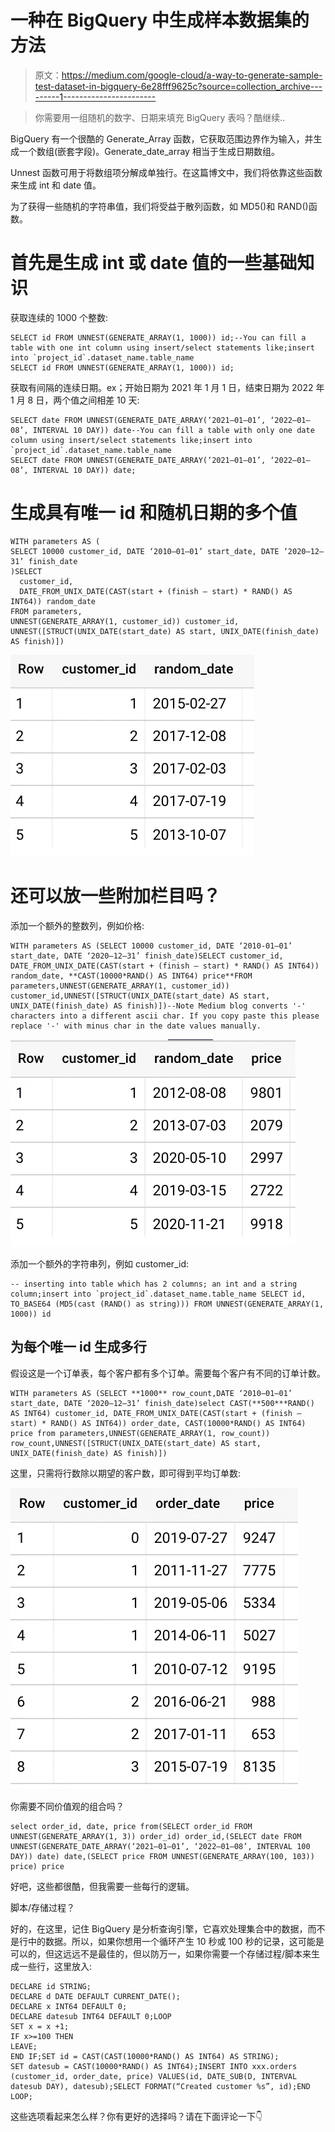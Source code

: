 # 一种在 BigQuery 中生成样本数据集的方法

> 原文：<https://medium.com/google-cloud/a-way-to-generate-sample-test-dataset-in-bigquery-6e28fff9625c?source=collection_archive---------1----------------------->

> 你需要用一组随机的数字、日期来填充 BigQuery 表吗？酷继续..

BigQuery 有一个很酷的 Generate_Array 函数，它获取范围边界作为输入，并生成一个数组(嵌套字段)。Generate_date_array 相当于生成日期数组。

Unnest 函数可用于将数组项分解成单独行。在这篇博文中，我们将依靠这些函数来生成 int 和 date 值。

为了获得一些随机的字符串值，我们将受益于散列函数，如 MD5()和 RAND()函数。

# 首先是生成 int 或 date 值的一些基础知识

获取连续的 1000 个整数:

```
SELECT id FROM UNNEST(GENERATE_ARRAY(1, 1000)) id;--You can fill a table with one int column using insert/select statements like;insert into `project_id`.dataset_name.table_name 
SELECT id FROM UNNEST(GENERATE_ARRAY(1, 1000)) id;
```

获取有间隔的连续日期。ex；开始日期为 2021 年 1 月 1 日，结束日期为 2022 年 1 月 8 日，两个值之间相差 10 天:

```
SELECT date FROM UNNEST(GENERATE_DATE_ARRAY(‘2021–01–01’, ‘2022–01–08’, INTERVAL 10 DAY)) date--You can fill a table with only one date column using insert/select statements like;insert into `project_id`.dataset_name.table_name 
SELECT date FROM UNNEST(GENERATE_DATE_ARRAY(‘2021–01–01’, ‘2022–01–08’, INTERVAL 10 DAY)) date;
```

# 生成具有唯一 id 和随机日期的多个值

```
WITH parameters AS (
SELECT 10000 customer_id, DATE ‘2010–01–01’ start_date, DATE ‘2020–12–31’ finish_date
)SELECT 
  customer_id, 
  DATE_FROM_UNIX_DATE(CAST(start + (finish — start) * RAND() AS INT64)) random_date
FROM parameters,
UNNEST(GENERATE_ARRAY(1, customer_id)) customer_id,
UNNEST([STRUCT(UNIX_DATE(start_date) AS start, UNIX_DATE(finish_date) AS finish)])
```

![](img/faf6d50073ac147949cc02b850755c6f.png)

# 还可以放一些附加栏目吗？

添加一个额外的整数列，例如价格:

```
WITH parameters AS (SELECT 10000 customer_id, DATE ‘2010-01–01’ start_date, DATE ‘2020–12–31’ finish_date)SELECT customer_id, DATE_FROM_UNIX_DATE(CAST(start + (finish — start) * RAND() AS INT64)) random_date, **CAST(10000*RAND() AS INT64) price**FROM parameters,UNNEST(GENERATE_ARRAY(1, customer_id)) customer_id,UNNEST([STRUCT(UNIX_DATE(start_date) AS start, UNIX_DATE(finish_date) AS finish)])--Note Medium blog converts '-' characters into a different ascii char. If you copy paste this please replace '-' with minus char in the date values manually.
```

![](img/51c85e64e77906a80f1ec66a025959ad.png)

添加一个额外的字符串列，例如 customer_id:

```
-- inserting into table which has 2 columns; an int and a string column;insert into `project_id`.dataset_name.table_name SELECT id, TO_BASE64 (MD5(cast (RAND() as string))) FROM UNNEST(GENERATE_ARRAY(1, 1000)) id
```

## 为每个唯一 id 生成多行

假设这是一个订单表，每个客户都有多个订单。需要每个客户有不同的订单计数。

```
WITH parameters AS (SELECT **1000** row_count,DATE ‘2010–01–01’ start_date, DATE ‘2020–12–31’ finish_date)select CAST(**500***RAND() AS INT64) customer_id, DATE_FROM_UNIX_DATE(CAST(start + (finish — start) * RAND() AS INT64)) order_date, CAST(10000*RAND() AS INT64) price from parameters,UNNEST(GENERATE_ARRAY(1, row_count)) row_count,UNNEST([STRUCT(UNIX_DATE(start_date) AS start, UNIX_DATE(finish_date) AS finish)])
```

这里，只需将行数除以期望的客户数，即可得到平均订单数:

![](img/2a34404da34fb6031d24b72c9344d1fc.png)

你需要不同价值观的组合吗？

```
select order_id, date, price from(SELECT order_id FROM UNNEST(GENERATE_ARRAY(1, 3)) order_id) order_id,(SELECT date FROM UNNEST(GENERATE_DATE_ARRAY(‘2021–01–01’, ‘2022–01–08’, INTERVAL 100 DAY)) date) date,(SELECT price FROM UNNEST(GENERATE_ARRAY(100, 103)) price) price
```

好吧，这些都很酷，但我需要一些每行的逻辑。

脚本/存储过程？

好的，在这里，记住 BigQuery 是分析查询引擎，它喜欢处理集合中的数据，而不是行中的数据。所以，如果你想用一个循环产生 10 秒或 100 秒的记录，这可能是可以的，但这远远不是最佳的，但以防万一，如果你需要一个存储过程/脚本来生成一些行，这里放入:

```
DECLARE id STRING;
DECLARE d DATE DEFAULT CURRENT_DATE();
DECLARE x INT64 DEFAULT 0;
DECLARE datesub INT64 DEFAULT 0;LOOP
SET x = x +1;
IF x>=100 THEN
LEAVE;
END IF;SET id = CAST(CAST(10000*RAND() AS INT64) AS STRING);
SET datesub = CAST(10000*RAND() AS INT64);INSERT INTO xxx.orders (customer_id, order_date, price) VALUES(id, DATE_SUB(D, INTERVAL datesub DAY), datesub);SELECT FORMAT(“Created customer %s”, id);END LOOP;
```

这些选项看起来怎么样？你有更好的选择吗？请在下面评论一下👇